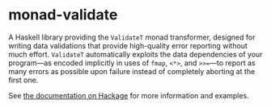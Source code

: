 # monad-validate

A Haskell library providing the `ValidateT` monad transformer, designed for writing data validations that provide high-quality error reporting without much effort. `ValidateT` automatically exploits the data dependencies of your program—as encoded implicitly in uses of `fmap`, `<*>`, and `>>=`—to report as many errors as possible upon failure instead of completely aborting at the first one.

See [the documentation on Hackage][hackage] for more information and examples.

[hackage]: https://hackage.haskell.org/package/monad-validate

